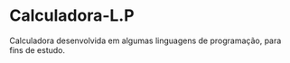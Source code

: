 # Calculadora-L.P
 Calculadora desenvolvida em algumas linguagens de programação, para fins de estudo.
